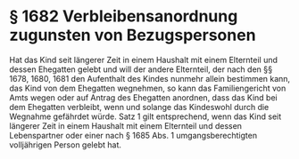 # § 1682 Verbleibensanordnung zugunsten von Bezugspersonen
Hat das Kind seit längerer Zeit in einem Haushalt mit einem Elternteil und dessen Ehegatten gelebt und will der andere Elternteil, der nach den §§ 1678, 1680, 1681 den Aufenthalt des Kindes nunmehr allein bestimmen kann, das Kind von dem Ehegatten wegnehmen, so kann das Familiengericht von Amts wegen oder auf Antrag des Ehegatten anordnen, dass das Kind bei dem Ehegatten verbleibt, wenn und solange das Kindeswohl durch die Wegnahme gefährdet würde. Satz 1 gilt entsprechend, wenn das Kind seit längerer Zeit in einem Haushalt mit einem Elternteil und dessen Lebenspartner oder einer nach § 1685 Abs. 1 umgangsberechtigten volljährigen Person gelebt hat.